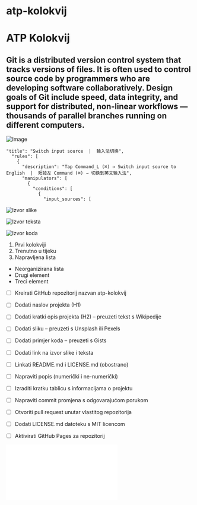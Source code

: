 # atp-kolokvij

# ATP Kolokvij

## Git is a distributed version control system that tracks versions of files. It is often used to control source code by programmers who are developing software collaboratively. Design goals of Git include speed, data integrity, and support for distributed, non-linear workflows — thousands of parallel branches running on different computers.

![Image](https://images.pexels.com/photos/577585/pexels-photo-577585.jpeg?auto=compress&cs=tinysrgb&w=1260&h=750&dpr=2)

```
"title": "Switch input source  |  输入法切换",
  "rules": [
    {
      "description": "Tap Command_L (⌘) → Switch input source to English  |  短按左 Command (⌘) → 切换到英文输入法",
      "manipulators": [
        {
          "conditions": [
            {
              "input_sources": [
```

![Izvor slike](https://www.pexels.com/photo/data-codes-through-eyeglasses-577585/)

![Izvor teksta](https://en.wikipedia.org/wiki/Git)

![Izvor koda](https://gist.github.com/forked)


1. Prvi kolokviji
2. Trenutno u tijeku
3. Napravljena lista

- Neorganizirana lista
- Drugi element
- Treci element

- [ ] Kreirati GitHub repozitorij nazvan atp-kolokvij
- [ ] Dodati naslov projekta (H1)
- [ ] Dodati kratki opis projekta (H2) – preuzeti tekst s Wikipedije
- [ ] Dodati sliku – preuzeti s Unsplash ili Pexels
- [ ] Dodati primjer koda – preuzeti s Gists
- [ ] Dodati link na izvor slike i teksta
- [ ] Linkati README.md i LICENSE.md (obostrano)
- [ ] Napraviti popis (numerički i ne-numerički)
- [ ] Izraditi kratku tablicu s informacijama o projektu
- [ ] Napraviti commit promjena s odgovarajućom porukom
- [ ] Otvoriti pull request unutar vlastitog repozitorija
- [ ] Dodati LICENSE.md datoteku s MIT licencom
- [ ] Aktivirati GitHub Pages za repozitorij


![LICENSE](LICENSE.md)
